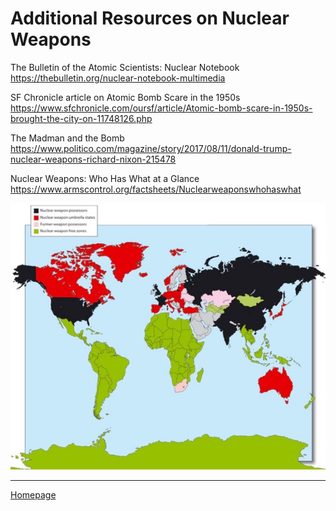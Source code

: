 # Additional Resources on Nuclear Weapons

The Bulletin of the Atomic Scientists: Nuclear Notebook  
<https://thebulletin.org/nuclear-notebook-multimedia>

SF Chronicle article on Atomic Bomb Scare in the 1950s  
<https://www.sfchronicle.com/oursf/article/Atomic-bomb-scare-in-1950s-brought-the-city-on-11748126.php>

The Madman and the Bomb  
<https://www.politico.com/magazine/story/2017/08/11/donald-trump-nuclear-weapons-richard-nixon-215478>

Nuclear Weapons: Who Has What at a Glance  
<https://www.armscontrol.org/factsheets/Nuclearweaponswhohaswhat>

![Nuclear weapon free zones](img/nwf-zones.jpg)

---
[Homepage](index.md)